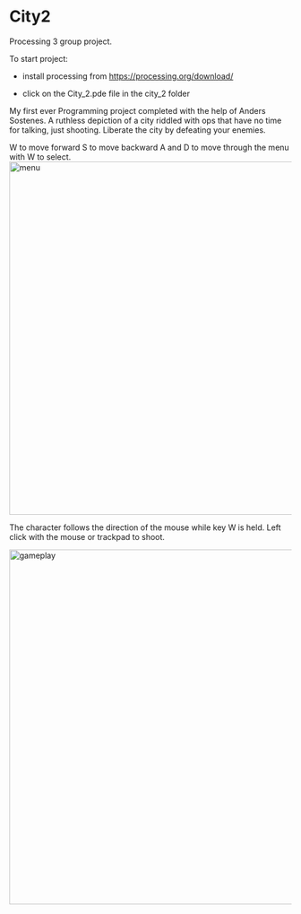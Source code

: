# City2

Processing 3 group project.

To start project: 
   - install processing from  https://processing.org/download/ 
   
   -  click on the City_2.pde file in the city_2 folder
   
My first ever Programming project completed with the help of Anders Sostenes. 
A ruthless depiction of a city riddled with ops that have no time for talking, just shooting. Liberate the city by defeating your enemies.


W to move forward
S to move backward
A and D to move through the menu with W to select.
<img width="630" alt="menu" src="https://user-images.githubusercontent.com/34945097/119360314-7cc03200-bc78-11eb-9c88-898ffea3e5c0.png">


The character follows the direction of the mouse while key W is held.
Left click with the mouse or trackpad to shoot.


<img width="633" alt="gameplay" src="https://user-images.githubusercontent.com/34945097/119360542-ba24bf80-bc78-11eb-9ce1-d2cf7ef2631f.png">


 
